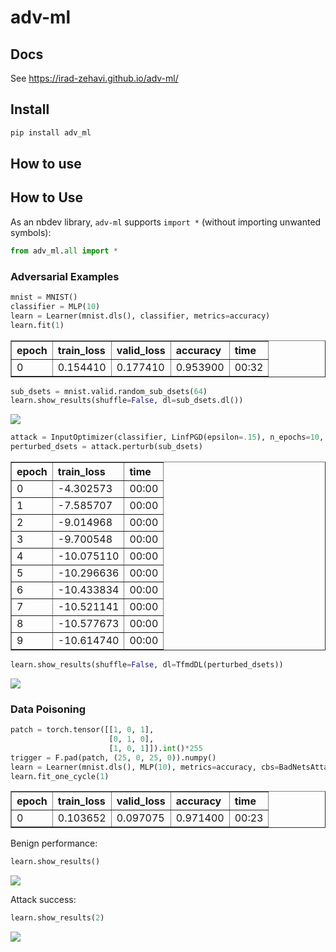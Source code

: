 adv-ml
================

<!-- WARNING: THIS FILE WAS AUTOGENERATED! DO NOT EDIT! -->

## Docs

See https://irad-zehavi.github.io/adv-ml/

## Install

``` sh
pip install adv_ml
```

## How to use

## How to Use

As an nbdev library, `adv-ml` supports `import *` (without importing
unwanted symbols):

``` python
from adv_ml.all import *
```

### Adversarial Examples

``` python
mnist = MNIST()
classifier = MLP(10)
learn = Learner(mnist.dls(), classifier, metrics=accuracy)
learn.fit(1)
```

<table border="1" class="dataframe">
  <thead>
    <tr style="text-align: left;">
      <th>epoch</th>
      <th>train_loss</th>
      <th>valid_loss</th>
      <th>accuracy</th>
      <th>time</th>
    </tr>
  </thead>
  <tbody>
    <tr>
      <td>0</td>
      <td>0.154410</td>
      <td>0.177410</td>
      <td>0.953900</td>
      <td>00:32</td>
    </tr>
  </tbody>
</table>

``` python
sub_dsets = mnist.valid.random_sub_dsets(64)
learn.show_results(shuffle=False, dl=sub_dsets.dl())
```

![](index_files/figure-commonmark/cell-4-output-2.png)

``` python
attack = InputOptimizer(classifier, LinfPGD(epsilon=.15), n_epochs=10, epoch_size=20)
perturbed_dsets = attack.perturb(sub_dsets)
```

<table border="1" class="dataframe">
  <thead>
    <tr style="text-align: left;">
      <th>epoch</th>
      <th>train_loss</th>
      <th>time</th>
    </tr>
  </thead>
  <tbody>
    <tr>
      <td>0</td>
      <td>-4.302573</td>
      <td>00:00</td>
    </tr>
    <tr>
      <td>1</td>
      <td>-7.585707</td>
      <td>00:00</td>
    </tr>
    <tr>
      <td>2</td>
      <td>-9.014968</td>
      <td>00:00</td>
    </tr>
    <tr>
      <td>3</td>
      <td>-9.700548</td>
      <td>00:00</td>
    </tr>
    <tr>
      <td>4</td>
      <td>-10.075110</td>
      <td>00:00</td>
    </tr>
    <tr>
      <td>5</td>
      <td>-10.296636</td>
      <td>00:00</td>
    </tr>
    <tr>
      <td>6</td>
      <td>-10.433834</td>
      <td>00:00</td>
    </tr>
    <tr>
      <td>7</td>
      <td>-10.521141</td>
      <td>00:00</td>
    </tr>
    <tr>
      <td>8</td>
      <td>-10.577673</td>
      <td>00:00</td>
    </tr>
    <tr>
      <td>9</td>
      <td>-10.614740</td>
      <td>00:00</td>
    </tr>
  </tbody>
</table>

``` python
learn.show_results(shuffle=False, dl=TfmdDL(perturbed_dsets))
```

![](index_files/figure-commonmark/cell-6-output-2.png)

### Data Poisoning

``` python
patch = torch.tensor([[1, 0, 1],
                      [0, 1, 0],
                      [1, 0, 1]]).int()*255
trigger = F.pad(patch, (25, 0, 25, 0)).numpy()
learn = Learner(mnist.dls(), MLP(10), metrics=accuracy, cbs=BadNetsAttack(trigger, '0'))
learn.fit_one_cycle(1)
```

<table border="1" class="dataframe">
  <thead>
    <tr style="text-align: left;">
      <th>epoch</th>
      <th>train_loss</th>
      <th>valid_loss</th>
      <th>accuracy</th>
      <th>time</th>
    </tr>
  </thead>
  <tbody>
    <tr>
      <td>0</td>
      <td>0.103652</td>
      <td>0.097075</td>
      <td>0.971400</td>
      <td>00:23</td>
    </tr>
  </tbody>
</table>

Benign performance:

``` python
learn.show_results()
```

![](index_files/figure-commonmark/cell-8-output-2.png)

Attack success:

``` python
learn.show_results(2)
```

![](index_files/figure-commonmark/cell-9-output-2.png)
